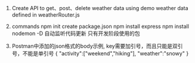 1. Create API to get、post、delete weather data using demo weather data defined in weatherRouter.js

2. commands
npm init          create package.json
npm install express
npm install nodemon -D   自动监听代码更新 只有开发阶段使用的包

3. Postman中添加的json格式的body示例, key需要加引号，而且只能是双引号，不能是单引号
{
    "activity":["weekend","hiking"],
    "weather":"snowy"
}